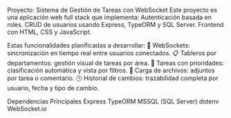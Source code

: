 Proyecto: Sistema de Gestión de Tareas con WebSocket
Este proyecto es una aplicación web full stack que implementa:
Autenticación basada en roles.
CRUD de usuarios usando Express, TypeORM y SQL Server.
Frontend con HTML, CSS y JavaScript.

Estas funcionalidades planificadas a desarrollar:
🔄 WebSockets: sincronización en tiempo real entre usuarios conectados.
📋 Tableros por departamentos: gestión visual de tareas por área.
🎯 Tareas con prioridades: clasificación automática y vista por filtros.
📎 Carga de archivos: adjuntos por tarea o comentario.
🕓 Historial de cambios: trazabilidad completa por usuario, fecha y tipo de cambio.

Dependencias Principales
Express
TypeORM
MSSQL (SQL Server)
dotenv
WebSocket.io
